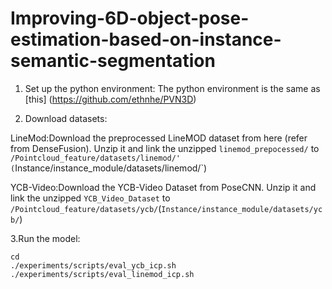 # Improving-6D-object-pose-estimation-based-on-instance-semantic-segmentation
1. Set up the python environment:
The python environment is the same as [this] (https://github.com/ethnhe/PVN3D)

2. Download datasets:

LineMod:Download the preprocessed LineMOD dataset from here (refer from DenseFusion). Unzip it and link the unzipped
`linemod_prepocessed/` to `/Pointcloud_feature/datasets/linemod/' (`Instance/instance_module/datasets/linemod/`)

YCB-Video:Download the YCB-Video Dataset from PoseCNN. Unzip it and link the unzipped `YCB_Video_Dataset` to `/Pointcloud_feature/datasets/ycb/`(`Instance/instance_module/datasets/ycb/`)

3.Run the model:
```
cd 
./experiments/scripts/eval_ycb_icp.sh 
./experiments/scripts/eval_linemod_icp.sh
```
